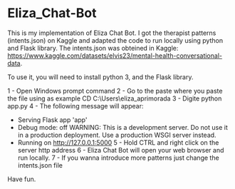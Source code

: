 # Eliza_Chat-Bot
This is my implementation of Eliza Chat Bot. I got the therapist patterns (intents.json) on Kaggle and adapted the code to run locally using python and Flask library.
The intents.json was obteined in Kaggle: https://www.kaggle.com/datasets/elvis23/mental-health-conversational-data.

To use it, you will need to install python 3, and the Flask library.

1 - Open Windows prompt command
2 - Go to the paste where you paste the file using as example CD C:\Users\eliza_aprimorada
3 - Digite python app.py
4 - The following message will appear:  
* Serving Flask app 'app'
 * Debug mode: off
WARNING: This is a development server. Do not use it in a production deployment. Use a production WSGI server instead.
 * Running on http://127.0.0.1:5000
5 - Hold CTRL and right click on the server http address
6 - Eliza Chat Bot will open your web browser and run locally.
7 - If you wanna introduce more patterns just change the intents.json file

Have fun.
